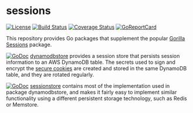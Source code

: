 # sessions

[![License](http://img.shields.io/badge/license-MIT-green.svg?style=flat)](https://raw.githubusercontent.com/jjeffery/sessions/master/LICENSE.md)
[![Build Status](https://travis-ci.org/jjeffery/sessions.svg?branch=master)](https://travis-ci.org/jjeffery/sessions)
[![Coverage Status](https://coveralls.io/repos/github/jjeffery/sessions/badge.svg?branch=master)](https://coveralls.io/github/jjeffery/sessions?branch=master)
[![GoReportCard](https://goreportcard.com/badge/github.com/jjeffery/sessions)](https://goreportcard.com/report/github.com/jjeffery/sessions)

This repository provides Go packages that supplement the popular
[Gorilla Sessions](https://github.com/gorilla/sessions) package.

[![GoDoc](https://godoc.org/github.com/jjeffery/sessions/dynamodbstore?status.svg)](https://godoc.org/github.com/jjeffery/sessions/dynamodbstore)
[dynamodbstore](https://godoc.org/github.com/jjeffery/sessions/dynamodbstore)
provides a session store that persists session information to an AWS
DynamoDB table. The secrets used to sign and encrypt the
[secure cookies](https://github.com/gorilla/securecookie) are created and
stored in the same DynamoDB table, and they are rotated regularly.

[![GoDoc](https://godoc.org/github.com/jjeffery/sessions/sessionstore?status.svg)](https://godoc.org/github.com/jjeffery/sessions/sessionstore)
[sessionstore](https://godoc.org/github.com/jjeffery/sessions/sessionstore)
contains most of the implementation used in package dynamodbstore, and makes
it fairly easy to implement similar functionality using a different persistent
storage technology, such as Redis or Memstore.
